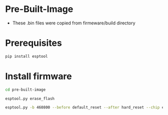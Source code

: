 # Pre-Built-Image

-   These .bin files were copied from firmeware/build directory

# Prerequisites

```bash
pip install esptool
```

# Install firmware

```bash
cd pre-built-image

esptool.py erase_flash

esptool.py -b 460800 --before default_reset --after hard_reset --chip esp32 write_flash --flash_mode dio --flash_size detect --flash_freq 40m 0x1000 bootloader.bin 0xc000 partition-table.bin 0x17000 ota_data_initial.bin 0x20000 light.bin
```
